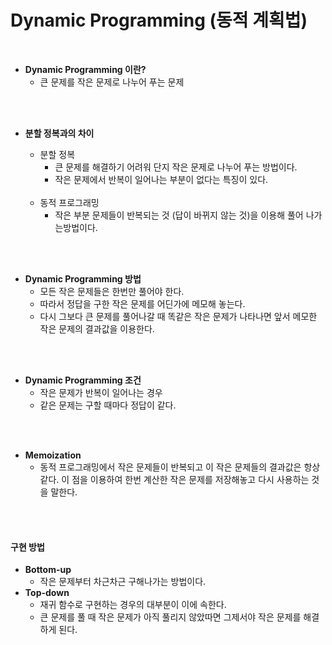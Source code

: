 # Dynamic Programming (동적 계획법)

<br/>

- <b>Dynamic Programming 이란?</b>
  - 큰 문제를 작은 문제로 나누어 푸는 문제

<br/>

<br/>

- <b>분할 정복과의 차이</b>

  - 분할 정복 
    - 큰 문제를 해결하기 어려워 단지 작은 문제로 나누어 푸는 방법이다.
    - 작은 문제에서 반복이 일어나는 부분이 없다는 특징이 있다.

  <br/>

  - 동적 프로그래밍
    - 작은 부분 문제들이 반복되는 것 (답이 바뀌지 않는 것)을 이용해 풀어 나가는방법이다.

<br/>

<br/>

- <b>Dynamic Programming 방법</b>
  - 모든 작은 문제들은 한번만 풀어야 한다.
  - 따라서 정답을 구한 작은 문제를 어딘가에 메모해 놓는다.
  - 다시 그보다 큰 문제를 풀어나갈 때 똑같은 작은 문제가 나타나면 앞서 메모한 작은 문제의 결과값을 이용한다.

<br/>

<br/>

- <b>Dynamic Programming 조건</b>
  - 작은 문제가 반복이 일어나는 경우
  - 같은 문제는 구할 때마다 정답이 같다.

<br/>

<br/>

- <b>Memoization</b>
  - 동적 프로그래밍에서 작은 문제들이 반복되고 이 작은 문제들의 결과값은 항상 같다. 이 점을 이용하여 한번 계산한 작은 문제를 저장해놓고 다시 사용하는 것을 말한다.

<br/>

<br/>

#### 구현 방법

- <b>Bottom-up</b>
  - 작은 문제부터 차근차근 구해나가는 방법이다.
- <b>Top-down</b>
  - 재귀 함수로 구현하는 경우의 대부분이 이에 속한다.
  - 큰 문제를 풀 때 작은 문제가 아직 풀리지 않았따면 그제서야 작은 문제를 해결하게 된다.
